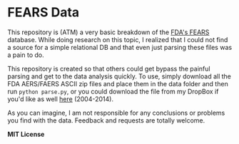 # FEARS Data

This repository is (ATM) a very basic breakdown of the [FDA's FEARS](http://www.fda.gov/Drugs/GuidanceComplianceRegulatoryInformation/Surveillance/AdverseDrugEffects/default.htm) database.  While doing research on this topic, I realized that I could not find a source for a simple relational DB and that even just parsing these files was a pain to do.

This repository is created so that others could get bypass the painful parsing and get to the data analysis quickly.  To use, simply download all the FDA AERS/FAERS ASCII zip files and place them in the data folder and then run ```python parse.py```, or you could download the file from my DropBox if you'd like as well [here](https://dl.dropboxusercontent.com/u/2187254/faers-data-sqlite.zip) (2004-2014).

As you can imagine, I am not responsible for any conclusions or problems you find with the data.  Feedback and requests are totally welcome.

__MIT License__